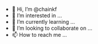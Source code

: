 - 👋 Hi, I’m @chainkf
- 👀 I’m interested in ...
- 🌱 I’m currently learning ...
- 💞️ I’m looking to collaborate on ...
- 📫 How to reach me ...

<!---
chainkf/chainkf is a ✨ special ✨ repository because its `README.md` (this file) appears on your GitHub profile.
You can click the Preview link to take a look at your changes.
--->
